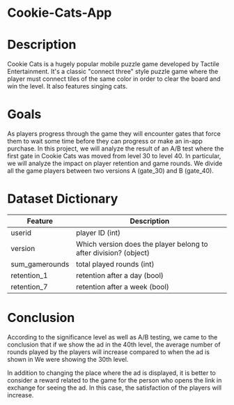 # Cookie-Cats-App
# Description
Cookie Cats is a hugely popular mobile puzzle game developed by Tactile Entertainment. It's a classic "connect three" style puzzle game where the player must connect tiles of the same color in order to clear the board and win the level. It also features singing cats.

# Goals
As players progress through the game they will encounter gates that force them to wait some time before they can progress or make an in-app purchase. In this project, we will analyze the result of an A/B test where the first gate in Cookie Cats was moved from level 30 to level 40. In particular, we will analyze the impact on player retention and game rounds.
We divide all the game players between two versions A (gate_30) and B (gate_40).

# Dataset Dictionary
| **Feature** | **Description** |
| ------------| ------------------------------ |
| userid | player ID (int) |
| version | Which version does the player belong to after division? (object) |
| sum_gamerounds | total played rounds (int) |
| retention_1 | retention after a day (bool) |
| retention_7 | retention after a week (bool) |

# Conclusion
According to the significance level as well as A/B testing, we came to the conclusion that if we show the ad in the 40th level, the average number of rounds played by the players will increase compared to when the ad is shown in We were showing the 30th level.

In addition to changing the place where the ad is displayed, it is better to consider a reward related to the game for the person who opens the link in exchange for seeing the ad. In this case, the satisfaction of the players will increase.



